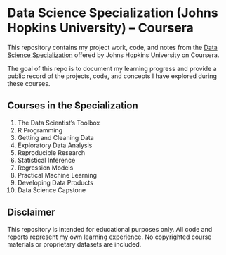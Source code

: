 # Data Science Specialization (Johns Hopkins University) – Coursera

This repository contains my project work, code, and notes from the [Data Science Specialization](https://www.coursera.org/specializations/jhu-data-science) offered by Johns Hopkins University on Coursera.

The goal of this repo is to document my learning progress and provide a public record of the projects, code, and concepts I have explored during these courses.

## Courses in the Specialization

1. The Data Scientist’s Toolbox
2. R Programming
3. Getting and Cleaning Data
4. Exploratory Data Analysis
5. Reproducible Research
6. Statistical Inference
7. Regression Models
8. Practical Machine Learning
9. Developing Data Products
10. Data Science Capstone

## Disclaimer
This repository is intended for educational purposes only.
All code and reports represent my own learning experience.
No copyrighted course materials or proprietary datasets are included.

